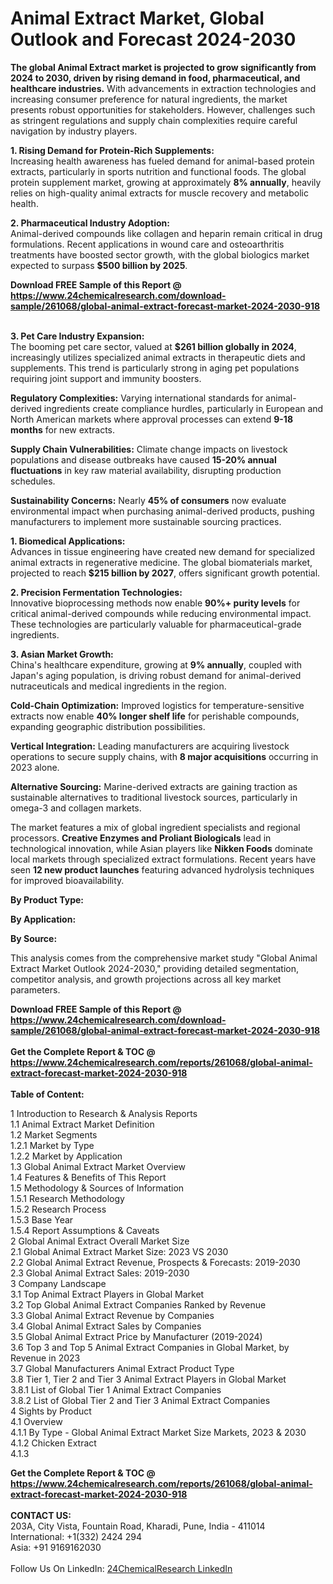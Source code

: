 <h1>Animal Extract Market, Global Outlook and Forecast 2024-2030</h1><p><strong>The global Animal Extract market is projected to grow significantly from 2024 to 2030, driven by rising demand in food, pharmaceutical, and healthcare industries.</strong> With advancements in extraction technologies and increasing consumer preference for natural ingredients, the market presents robust opportunities for stakeholders. However, challenges such as stringent regulations and supply chain complexities require careful navigation by industry players.</p><p><strong>1. Rising Demand for Protein-Rich Supplements:</strong><br>
Increasing health awareness has fueled demand for animal-based protein extracts, particularly in sports nutrition and functional foods. The global protein supplement market, growing at approximately <strong>8% annually</strong>, heavily relies on high-quality animal extracts for muscle recovery and metabolic health.</p><p><strong>2. Pharmaceutical Industry Adoption:</strong><br>
Animal-derived compounds like collagen and heparin remain critical in drug formulations. Recent applications in wound care and osteoarthritis treatments have boosted sector growth, with the global biologics market expected to surpass <strong>$500 billion by 2025</strong>.</p><div><b>Download FREE Sample of this Report @ 
            <a href="https://www.24chemicalresearch.com/download-sample/261068/global-animal-extract-forecast-market-2024-2030-918">
            https://www.24chemicalresearch.com/download-sample/261068/global-animal-extract-forecast-market-2024-2030-918</a></b></div><br><p><strong>3. Pet Care Industry Expansion:</strong><br>
The booming pet care sector, valued at <strong>$261 billion globally in 2024</strong>, increasingly utilizes specialized animal extracts in therapeutic diets and supplements. This trend is particularly strong in aging pet populations requiring joint support and immunity boosters.</p><p><strong>Regulatory Complexities:</strong> Varying international standards for animal-derived ingredients create compliance hurdles, particularly in European and North American markets where approval processes can extend <strong>9-18 months</strong> for new extracts.</p><p><strong>Supply Chain Vulnerabilities:</strong> Climate change impacts on livestock populations and disease outbreaks have caused <strong>15-20% annual fluctuations</strong> in key raw material availability, disrupting production schedules.</p><p><strong>Sustainability Concerns:</strong> Nearly <strong>45% of consumers</strong> now evaluate environmental impact when purchasing animal-derived products, pushing manufacturers to implement more sustainable sourcing practices.</p><p><strong>1. Biomedical Applications:</strong><br>
Advances in tissue engineering have created new demand for specialized animal extracts in regenerative medicine. The global biomaterials market, projected to reach <strong>$215 billion by 2027</strong>, offers significant growth potential.</p><p><strong>2. Precision Fermentation Technologies:</strong><br>
Innovative bioprocessing methods now enable <strong>90%+ purity levels</strong> for critical animal-derived compounds while reducing environmental impact. These technologies are particularly valuable for pharmaceutical-grade ingredients.</p><p><strong>3. Asian Market Growth:</strong><br>
China's healthcare expenditure, growing at <strong>9% annually</strong>, coupled with Japan's aging population, is driving robust demand for animal-derived nutraceuticals and medical ingredients in the region.</p><p><strong>Cold-Chain Optimization:</strong> Improved logistics for temperature-sensitive extracts now enable <strong>40% longer shelf life</strong> for perishable compounds, expanding geographic distribution possibilities.</p><p><strong>Vertical Integration:</strong> Leading manufacturers are acquiring livestock operations to secure supply chains, with <strong>8 major acquisitions</strong> occurring in 2023 alone.</p><p><strong>Alternative Sourcing:</strong> Marine-derived extracts are gaining traction as sustainable alternatives to traditional livestock sources, particularly in omega-3 and collagen markets.</p><p>The market features a mix of global ingredient specialists and regional processors. <strong>Creative Enzymes and Proliant Biologicals</strong> lead in technological innovation, while Asian players like <strong>Nikken Foods</strong> dominate local markets through specialized extract formulations. Recent years have seen <strong>12 new product launches</strong> featuring advanced hydrolysis techniques for improved bioavailability.</p><p><strong>By Product Type:</strong></p><p><strong>By Application:</strong></p><p><strong>By Source:</strong></p><p>This analysis comes from the comprehensive market study "Global Animal Extract Market Outlook 2024-2030," providing detailed segmentation, competitor analysis, and growth projections across all key market parameters.</p><div><b>Download FREE Sample of this Report @ 
            <a href="https://www.24chemicalresearch.com/download-sample/261068/global-animal-extract-forecast-market-2024-2030-918">
            https://www.24chemicalresearch.com/download-sample/261068/global-animal-extract-forecast-market-2024-2030-918</a></b></div><br><div><b>Get the Complete Report & TOC @ 
            <a href="https://www.24chemicalresearch.com/reports/261068/global-animal-extract-forecast-market-2024-2030-918">
            https://www.24chemicalresearch.com/reports/261068/global-animal-extract-forecast-market-2024-2030-918</a></b></div><br>
            <b>Table of Content:</b><p>1 Introduction to Research & Analysis Reports<br />
    1.1 Animal Extract Market Definition<br />
    1.2 Market Segments<br />
        1.2.1 Market by Type<br />
        1.2.2 Market by Application<br />
    1.3 Global Animal Extract Market Overview<br />
    1.4 Features & Benefits of This Report<br />
    1.5 Methodology & Sources of Information<br />
        1.5.1 Research Methodology<br />
        1.5.2 Research Process<br />
        1.5.3 Base Year<br />
        1.5.4 Report Assumptions & Caveats<br />
2 Global Animal Extract Overall Market Size<br />
    2.1 Global Animal Extract Market Size: 2023 VS 2030<br />
    2.2 Global Animal Extract Revenue, Prospects & Forecasts: 2019-2030<br />
    2.3 Global Animal Extract Sales: 2019-2030<br />
3 Company Landscape<br />
    3.1 Top Animal Extract Players in Global Market<br />
    3.2 Top Global Animal Extract Companies Ranked by Revenue<br />
    3.3 Global Animal Extract Revenue by Companies<br />
    3.4 Global Animal Extract Sales by Companies<br />
    3.5 Global Animal Extract Price by Manufacturer (2019-2024)<br />
    3.6 Top 3 and Top 5 Animal Extract Companies in Global Market, by Revenue in 2023<br />
    3.7 Global Manufacturers Animal Extract Product Type<br />
    3.8 Tier 1, Tier 2 and Tier 3 Animal Extract Players in Global Market<br />
        3.8.1 List of Global Tier 1 Animal Extract Companies<br />
        3.8.2 List of Global Tier 2 and Tier 3 Animal Extract Companies<br />
4 Sights by Product<br />
    4.1 Overview<br />
        4.1.1 By Type - Global Animal Extract Market Size Markets, 2023 & 2030<br />
        4.1.2 Chicken Extract<br />
        4.1.3</p><div><b>Get the Complete Report & TOC @ 
            <a href="https://www.24chemicalresearch.com/reports/261068/global-animal-extract-forecast-market-2024-2030-918">
            https://www.24chemicalresearch.com/reports/261068/global-animal-extract-forecast-market-2024-2030-918</a></b></div><br><b>CONTACT US:</b><br>
            203A, City Vista, Fountain Road, Kharadi, Pune, India - 411014<br>
            International: +1(332) 2424 294<br>
            Asia: +91 9169162030 <br><br>
            Follow Us On LinkedIn: <a href="https://www.linkedin.com/company/24chemicalresearch/">24ChemicalResearch LinkedIn</a>